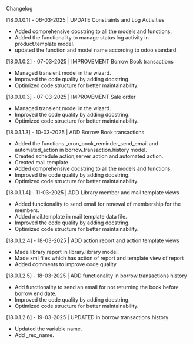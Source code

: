 Changelog

[18.0.1.0.1] - 06-03-2025 | UPDATE Constraints and Log Activities

- Added comprehensive docstring to all the models and functions.
- Added the functionality to manage status log activity in product.template model.
- updated the function and model name according to odoo standard.

[18.0.1.0.2] - 07-03-2025 | IMPROVEMENT Borrow Book transactions

- Managed transient model in the wizard.
- Improved the code quality by adding docstring.
- Optimized code structure for better maintainability.

[18.0.1.0.3] - 07-03-2025 | IMPROVEMENT Sale order

- Managed transient model in the wizard.
- Improved the code quality by adding docstring.
- Optimized code structure for better maintainability.

[18.0.1.1.3] - 10-03-2025 | ADD Borrow Book transactions

- Added the functions _cron_book_reminder_send_email and automated_action in borrow.transaction.history model.
- Created schedule action,server action and automated action.
- Created mail template.
- Added comprehensive docstring to all the models and functions.
- Improved the code quality by adding docstring.
- Optimized code structure for better maintainability.

[18.0.1.1.4] - 11-03-2025 | ADD Library member and mail template views

- Added functionality to send email for renewal of membership for the members.
- Added mail.template in mail template data file.
- Improved the code quality by adding docstring.
- Optimized code structure for better maintainability.

[18.0.1.2.4] - 18-03-2025 | ADD action report and action template views

- Made library report in library.library model.
- Made xml files which has action of report and template view of report
- Added comments to improve code quality

[18.0.1.2.5] - 18-03-2025 | ADD functionality in borrow transactions history

- Add functionality to send an email for not returning the book before borrow end date.
- Improved the code quality by adding docstring.
- Optimized code structure for better maintainability.

[18.0.1.2.6] - 19-03-2025 | UPDATED in borrow transactions history

- Updated the variable name.
- Add _rec_name.